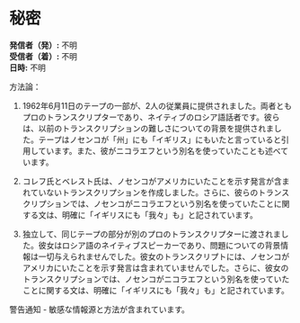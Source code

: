# 秘密

**発信者（発）:** 不明  
**受信者（着）:** 不明  
**日時:** 不明  

方法論：

1. 1962年6月11日のテープの一部が、2人の従業員に提供されました。両者ともプロのトランスクリプターであり、ネイティブのロシア語話者です。彼らは、以前のトランスクリプションの難しさについての背景を提供されました。テープはノセンコが「州」にも「イギリス」にもいたと言っていると引用しています。また、彼がニコラエフという別名を使っていたことも述べています。

2. コレフ氏とベレスト氏は、ノセンコがアメリカにいたことを示す発言が含まれていないトランスクリプションを作成しました。さらに、彼らのトランスクリプションでは、ノセンコがニコラエフという別名を使っていたことに関する文は、明確に「イギリスにも「我々」も」と記されています。

3. 独立して、同じテープの部分が別のプロのトランスクリプターに渡されました。彼女はロシア語のネイティブスピーカーであり、問題についての背景情報は一切与えられませんでした。彼女のトランスクリプトには、ノセンコがアメリカにいたことを示す発言は含まれていませんでした。さらに、彼女のトランスクリプションでは、ノセンコがニコラエフという別名を使っていたことに関する文は、明確に「イギリスにも「我々」も」と記されています。

警告通知 - 敏感な情報源と方法が含まれています。